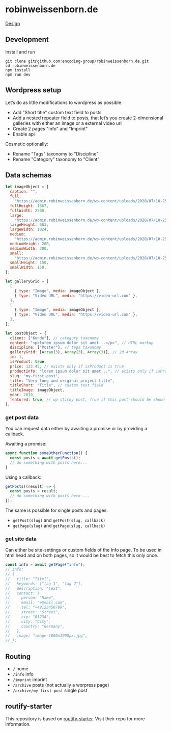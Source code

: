 # robinweissenborn.de

[Design](https://xd.adobe.com/view/f319731e-013b-449e-b3a4-28f1928739d1-a64a/screen/bfd93f1f-0aad-42bf-96ac-a974b6444d9f)

## Development

Install and run
```
git clone git@github.com:encoding-group/robinweissenborn.de.git
cd robinweissenborn.de
npm install
npm run dev
```

## Wordpress setup

Let’s do as little modifications to wordpress as possible.

- Add "Short title" custom text field to posts
- Add a nested repeater field to posts, that let’s you create 2-dimensional galleries with either an image or a external video url
- Create 2 pages "Info" and "Imprint"
- Enable api

Cosmetic optionally:

- Rename "Tags" taxonomy to "Discipline"
- Rename "Category" taxonomy to "Client"

## Data schemas

```js
let imageObject = {
  caption: "",
  full:
    "https://admin.robinweissenborn.de/wp-content/uploads/2020/07/10-2500x1667-1.jpg",
  fullHeight: 1667,
  fullWidth: 2500,
  large:
    "https://admin.robinweissenborn.de/wp-content/uploads/2020/07/10-2500x1667-1-1024x683.jpg",
  largeHeight: 683,
  largeWidth: 1024,
  medium:
    "https://admin.robinweissenborn.de/wp-content/uploads/2020/07/10-2500x1667-1-300x200.jpg",
  mediumHeight: 200,
  mediumWidth: 300,
  small:
    "https://admin.robinweissenborn.de/wp-content/uploads/2020/07/10-2500x1667-1-150x150.jpg",
  smallHeight: 150,
  smallWidth: 150,
};

let galleryGrid = [
  [
    { type: "Image", media: imageObject },
    { type: "Video URL", media: "https://video-url.com" },
  ],
  [
    { type: "Image", media: imageObject },
    { type: "Video URL", media: "https://video-url.com" },
  ],
];

let postObject = {
  client: ["Kunde"], // category taxonomy
  content: "<p>lorem ipsum dolor sit amet...</p>", // HTML markup
  discipline: ["Poster"], // tags taxonomy
  galleryGrid: [Array(3), Array(3), Array(3)], // 2d Array
  id: 1,
  isProduct: true,
  price: 123.45, // exists only if isProduct is true
  productInfo: "lorem ipsum dolor sit amet...", // exists only if isProduct is true
  slug: "my-first-post",
  title: "Very long and original project title",
  titleShort: "Title", // custom text field
  titleImage: imageObject,
  year: 2019,
  featured: true, // wp sticky post, frue if this post should be shown on home page
};
```

### get post data

You can request data either by awaiting a promise or by providing a callback.

Awaiting a promise:

```js
async function someOtherFunction() {
  const posts = await getPosts();
  // do something with posts here...
}
```

Using a callback:

```js
getPosts((result) => {
  const posts = result;
  // do something with posts here ...
});
```

The same is possible for single posts and pages:

- `getPost(slug)` and `getPost(slug, callback)`
- `getPage(slug)` and `getPage(slug, callback)`

### get site data

Can either be site-settings or custom fields of the Info page. To be used in html head and on both pages, so it would be best to fetch this only once.

```js
const info = await getPage("info");
// Info:
// {
//   title: "Titel",
//   keywords: ["tag 1", "tag 2"],
//   description: "Text",
//   contact: {
//     person: "Name",
//     email: "e@mail.com",
//     tel: "+49123456789",
//     street: "Street",
//     zip: "01234",
//     city: "City",
//     country: "Germany",
//   },
//   image: "image-1000x1000px.jpg",
// };
```

## Routing

- `/` home
- `/info` info
- `/imprint` imprint
- `/archive` posts (not actually a worpress page)
- `/archive/my-first-post` single post

## routify-starter

This repository is based on [routify-starter](https://github.com/roxiness/routify-starter). Visit their repo for more information.
